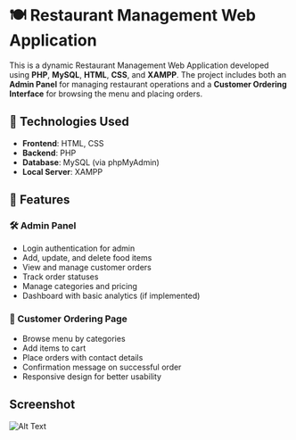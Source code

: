 # 🍽️ Restaurant Management Web Application

This is a dynamic Restaurant Management Web Application developed using **PHP**, **MySQL**, **HTML**, **CSS**, and **XAMPP**. The project includes both an **Admin Panel** for managing restaurant operations and a **Customer Ordering Interface** for browsing the menu and placing orders.

## 🔧 Technologies Used

- **Frontend**: HTML, CSS
- **Backend**: PHP
- **Database**: MySQL (via phpMyAdmin)
- **Local Server**: XAMPP

## 🎯 Features

### 🛠️ Admin Panel
- Login authentication for admin
- Add, update, and delete food items
- View and manage customer orders
- Track order statuses
- Manage categories and pricing
- Dashboard with basic analytics (if implemented)

### 🍔 Customer Ordering Page
- Browse menu by categories
- Add items to cart
- Place orders with contact details
- Confirmation message on successful order
- Responsive design for better usability

## Screenshot
![Alt Text](Screenshot/1.png)
